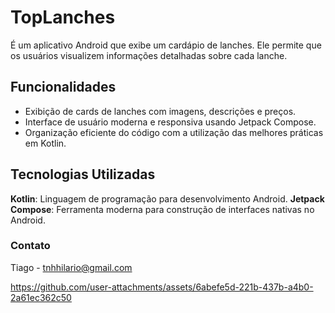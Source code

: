 # TopLanches

É um aplicativo Android que exibe um cardápio de lanches. Ele permite que os usuários visualizem informações detalhadas sobre cada lanche.

## Funcionalidades

- Exibição de cards de lanches com imagens, descrições e preços.
- Interface de usuário moderna e responsiva usando Jetpack Compose.
- Organização eficiente do código com a utilização das melhores práticas em Kotlin.

## Tecnologias Utilizadas

 **Kotlin**: Linguagem de programação para desenvolvimento Android.
 **Jetpack Compose**: Ferramenta moderna para construção de interfaces nativas no Android.

### Contato
   Tiago - tnhhilario@gmail.com 
   


https://github.com/user-attachments/assets/6abefe5d-221b-437b-a4b0-2a61ec362c50







   
